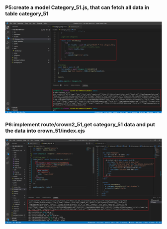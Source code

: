 ### P5:create a model Category_51.js, that can fetch all data in table category_51
![](p5.png)
### P6:implement route/crown2_51,get category_51 data and put the data into crown_51/index.ejs
![](p6.png)